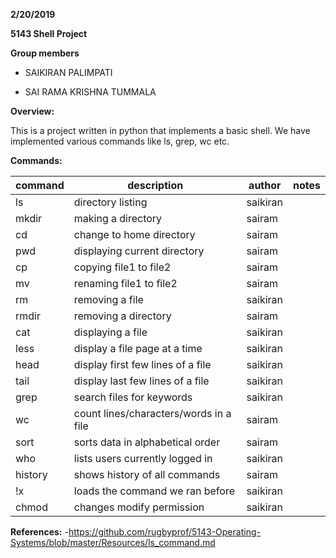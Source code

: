 **2/20/2019**

**5143 Shell Project**

**Group members**

- SAIKIRAN PALIMPATI

- SAI RAMA KRISHNA TUMMALA

**Overview:**

This is a project written in python that implements a basic shell. We have implemented various commands like ls, grep, wc etc.




**Commands:**

|  command  |           description                |  author   |  notes  |
|-----------|--------------------------------------|-----------|---------|
|    ls     |       directory listing              |  saikiran |         |
|   mkdir   |      making a directory              |  sairam   |         |
|    cd     |    change to home directory          |  sairam   |         |
|   pwd     |    displaying current directory      |  sairam   |         |
|   cp      |      copying file1 to file2          |  sairam   |         |
|   mv      |    renaming file1 to file2           |  sairam   |         |
|   rm      |       removing a file                |  saikiran |         |
|   rmdir   |    removing a directory              |  sairam   |         |
|   cat     |   displaying a file                  |  saikiran |         |
|   less    |   display a file page at a time      |  saikiran |         |
|   head    |   display first few lines of a file  |  saikiran |         |
|   tail    |   display last few lines of a file   |  saikiran |         |
|   grep    |   search files for keywords          |  saikiran |         |
|    wc     |count lines/characters/words in a file|  sairam   |         |
|   sort    | sorts data in alphabetical order     |  sairam   |         |
|   who     | lists users currently logged in      | saikiran  |         |
|  history  | shows history of all commands        |  sairam   |         |
|  !x       |  loads the command we ran before     | saikiran  |         |
|   chmod   |    changes modify permission         | saikiran  |         |


**References:**
-https://github.com/rugbyprof/5143-Operating-Systems/blob/master/Resources/ls_command.md

